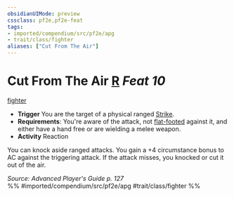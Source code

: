 ```yaml
---
obsidianUIMode: preview
cssclass: pf2e,pf2e-feat
tags:
- imported/compendium/src/pf2e/apg
- trait/class/fighter
aliases: ["Cut From The Air"]
---
```

# Cut From The Air  [R](chapter-9-playing-the-game.md#Actions "Reaction") *Feat 10*  
[fighter](rules/traits/fighter.md)  

- **Trigger** You are the target of a physical ranged [Strike](strike.md).
- **Requirements**: You're aware of the attack, not [flat-footed](conditions.md#Flat-footed) against it, and either have a hand free or are wielding a melee weapon.
- **Activity** Reaction

You can knock aside ranged attacks. You gain a +4 circumstance bonus to AC against the triggering attack. If the attack misses, you knocked or cut it out of the air.

*Source: Advanced Player's Guide p. 127*  
%% #imported/compendium/src/pf2e/apg #trait/class/fighter %%